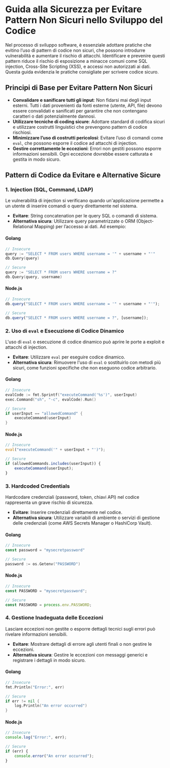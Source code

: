 
# Guida alla Sicurezza per Evitare Pattern Non Sicuri nello Sviluppo del Codice

Nel processo di sviluppo software, è essenziale adottare pratiche che evitino l’uso di pattern di codice non sicuri, che possono introdurre vulnerabilità e aumentare il rischio di attacchi. Identificare e prevenire questi pattern riduce il rischio di esposizione a minacce comuni come SQL injection, Cross-Site Scripting (XSS), e accessi non autorizzati ai dati. Questa guida evidenzia le pratiche consigliate per scrivere codice sicuro.

## Principi di Base per Evitare Pattern Non Sicuri

- **Convalidare e sanificare tutti gli input**: Non fidarsi mai degli input esterni. Tutti i dati provenienti da fonti esterne (utente, API, file) devono essere convalidati e sanificati per garantire che non contengano caratteri o dati potenzialmente dannosi.
- **Utilizzare tecniche di coding sicure**: Adottare standard di codifica sicuri e utilizzare costrutti linguistici che prevengono pattern di codice rischiosi.
- **Minimizzare l’uso di costrutti pericolosi**: Evitare l’uso di comandi come `eval`, che possono esporre il codice ad attacchi di injection.
- **Gestire correttamente le eccezioni**: Errori non gestiti possono esporre informazioni sensibili. Ogni eccezione dovrebbe essere catturata e gestita in modo sicuro.

## Pattern di Codice da Evitare e Alternative Sicure

### 1. **Injection (SQL, Command, LDAP)**

Le vulnerabilità di injection si verificano quando un'applicazione permette a un utente di inserire comandi o query direttamente nel sistema.

- **Evitare**: String concatenation per le query SQL o comandi di sistema.
- **Alternativa sicura**: Utilizzare query parametrizzate o ORM (Object-Relational Mapping) per l’accesso ai dati. Ad esempio:

#### Golang

```go
// Insecure
query := "SELECT * FROM users WHERE username = '" + username + "'"
db.Query(query)

// Secure
query := "SELECT * FROM users WHERE username = ?"
db.Query(query, username)
```

#### Node.js

```javascript
// Insecure
db.query("SELECT * FROM users WHERE username = '" + username + "'");

// Secure
db.query("SELECT * FROM users WHERE username = ?", [username]);
```

### 2. **Uso di `eval` e Esecuzione di Codice Dinamico**

L'uso di `eval` o esecuzione di codice dinamico può aprire le porte a exploit e attacchi di injection.

- **Evitare**: Utilizzare `eval` per eseguire codice dinamico.
- **Alternativa sicura**: Rimuovere l'uso di `eval` o sostituirlo con metodi più sicuri, come funzioni specifiche che non eseguono codice arbitrario.

#### Golang

```go
// Insecure
evalCode := fmt.Sprintf("executeCommand('%s')", userInput)
exec.Command("sh", "-c", evalCode).Run()

// Secure
if userInput == "allowedCommand" {
    executeCommand(userInput)
}
```

#### Node.js

```javascript
// Insecure
eval("executeCommand('" + userInput + "')");

// Secure
if (allowedCommands.includes(userInput)) {
    executeCommand(userInput);
}
```

### 3. **Hardcoded Credentials**

Hardcodare credenziali (password, token, chiavi API) nel codice rappresenta un grave rischio di sicurezza.

- **Evitare**: Inserire credenziali direttamente nel codice.
- **Alternativa sicura**: Utilizzare variabili di ambiente o servizi di gestione delle credenziali (come AWS Secrets Manager o HashiCorp Vault).

#### Golang

```go
// Insecure
const password = "mysecretpassword"

// Secure
password := os.Getenv("PASSWORD")
```

#### Node.js

```javascript
// Insecure
const PASSWORD = "mysecretpassword";

// Secure
const PASSWORD = process.env.PASSWORD;
```

### 4. **Gestione Inadeguata delle Eccezioni**

Lasciare eccezioni non gestite o esporre dettagli tecnici sugli errori può rivelare informazioni sensibili.

- **Evitare**: Mostrare dettagli di errore agli utenti finali o non gestire le eccezioni.
- **Alternativa sicura**: Gestire le eccezioni con messaggi generici e registrare i dettagli in modo sicuro.

#### Golang

```go
// Insecure
fmt.Println("Error:", err)

// Secure
if err != nil {
    log.Println("An error occurred")
}
```

#### Node.js

```javascript
// Insecure
console.log("Error:", err);

// Secure
if (err) {
    console.error("An error occurred");
}
```
